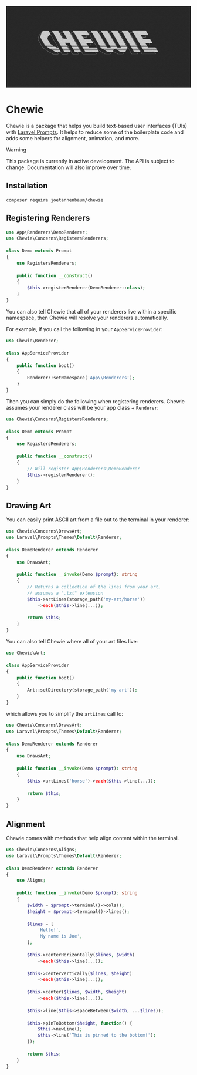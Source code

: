 <img src="./docs/chewie.jpg" alt="Chewie" />

# Chewie

Chewie is a package that helps you build text-based user interfaces (TUIs) with [Laravel Prompts](https://laravel.com/docs/prompts). It helps to reduce some of the boilerplate code and adds some helpers for alignment, animation, and more.

> [!WARNING]
> This package is currently in active development. The API is subject to change. Documentation will also improve over time.

## Installation

```
composer require joetannenbaum/chewie
```

## Registering Renderers

```php
use App\Renderers\DemoRenderer;
use Chewie\Concerns\RegistersRenderers;

class Demo extends Prompt
{
    use RegistersRenderers;

    public function __construct()
    {
        $this->registerRenderer(DemoRenderer::class);
    }
}
```

You can also tell Chewie that all of your renderers live within a specific namespace, then Chewie will resolve your renderers automatically.

For example, if you call the following in your `AppServiceProvider`:

```php
use Chewie\Renderer;

class AppServiceProvider
{
    public function boot()
    {
        Renderer::setNamespace('App\\Renderers');
    }
}
```

Then you can simply do the following when registering renderers. Chewie assumes your renderer class will be your app class + `Renderer`:

```php
use Chewie\Concerns\RegistersRenderers;

class Demo extends Prompt
{
    use RegistersRenderers;

    public function __construct()
    {
        // Will register App\Renderers\DemoRenderer
        $this->registerRenderer();
    }
}
```

## Drawing Art

You can easily print ASCII art from a file out to the terminal in your renderer:

```php
use Chewie\Concerns\DrawsArt;
use Laravel\Prompts\Themes\Default\Renderer;

class DemoRenderer extends Renderer
{
    use DrawsArt;

    public function __invoke(Demo $prompt): string
    {
        // Returns a collection of the lines from your art,
        // assumes a ".txt" extension
        $this->artLines(storage_path('my-art/horse'))
            ->each($this->line(...));

        return $this;
    }
}
```

You can also tell Chewie where all of your art files live:

```php
use Chewie\Art;

class AppServiceProvider
{
    public function boot()
    {
        Art::setDirectory(storage_path('my-art'));
    }
}
```

which allows you to simplify the `artLines` call to:

```php
use Chewie\Concerns\DrawsArt;
use Laravel\Prompts\Themes\Default\Renderer;

class DemoRenderer extends Renderer
{
    use DrawsArt;

    public function __invoke(Demo $prompt): string
    {
        $this->artLines('horse')->each($this->line(...));

        return $this;
    }
}
```

## Alignment

Chewie comes with methods that help align content within the terminal.

```php
use Chewie\Concerns\Aligns;
use Laravel\Prompts\Themes\Default\Renderer;

class DemoRenderer extends Renderer
{
    use Aligns;

    public function __invoke(Demo $prompt): string
    {
        $width = $prompt->terminal()->cols();
        $height = $prompt->terminal()->lines();

        $lines = [
            'Hello!',
            'My name is Joe',
        ];

        $this->centerHorizontally($lines, $width)
            ->each($this->line(...));

        $this->centerVertically($lines, $height)
            ->each($this->line(...));

        $this->center($lines, $width, $height)
            ->each($this->line(...));

        $this->line($this->spaceBetween($width, ...$lines));

        $this->pinToBottom($height, function() {
            $this->newLine();
            $this->line('This is pinned to the bottom!');
        });

        return $this;
    }
}
```
